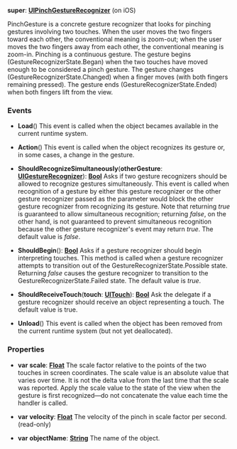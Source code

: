 **super**: **[UIPinchGestureRecognizer](UIPinchGestureRecognizer.md)** (on iOS)

PinchGesture is a concrete gesture recognizer that looks for pinching gestures involving two touches. When the user moves the two fingers toward each other, the conventional meaning is zoom-out; when the user moves the two fingers away from each other, the conventional meaning is zoom-in. Pinching is a continuous gesture. The gesture begins (GestureRecognizerState.Began) when the two touches have moved enough to be considered a pinch gesture. The gesture changes (GestureRecognizerState.Changed) when a finger moves (with both fingers remaining pressed). The gesture ends (GestureRecognizerState.Ended) when both fingers lift from the view.

### Events

* **Load**()
This event is called when the object becames available in the current runtime system.

* **Action**()
This event is called when the object recognizes its gesture or, in some cases, a change in the gesture.

* **ShouldRecognizeSimultaneously**(**otherGesture**: **[UIGestureRecognizer](UIGestureRecognizer.md)**): <strong>[Bool](../gravity/types.md)</strong> 
Asks if two gesture recognizers should be allowed to recognize gestures simultaneously. This event is called when recognition of a gesture by either this gesture recognizer or the other gesture recognizer passed as the parameter would block the other gesture recognizer from recognizing its gesture. Note that returning <i>true</i> is guaranteed to allow simultaneous recognition; returning <i>false</i>, on the other hand, is not guaranteed to prevent simultaneous recognition because the other gesture recognizer's event may return <i>true</i>. The default value is <i>false</i>.

* **ShouldBegin**(): <strong>[Bool](../gravity/types.md)</strong> 
Asks if a gesture recognizer should begin interpreting touches. This method is called when a gesture recognizer attempts to transition out of the GestureRecognizerState.Possible state. Returning <i>false</i> causes the gesture recognizer to transition to the GestureRecognizerState.Failed state. The default value is <i>true</i>.

* **ShouldReceiveTouch**(**touch**: **[UITouch](UITouch.md)**): <strong>[Bool](../gravity/types.md)</strong> 
Ask the delegate if a gesture recognizer should receive an object representing a touch. The default value is true.

* **Unload**()
This event is called when the object has been removed from the current runtime system (but not yet deallocated).



### Properties

* **var** **scale**: **[Float](../gravity/types.md)**
The scale factor relative to the points of the two touches in screen coordinates. The scale value is an absolute value that varies over time. It is not the delta value from the last time that the scale was reported. Apply the scale value to the state of the view when the gesture is first recognized—do not concatenate the value each time the handler is called.

* **var** **velocity**: **[Float](../gravity/types.md)**
The velocity of the pinch in scale factor per second. \(read-only\)

* **var** **objectName**: **[String](../gravity/types.md)**
The name of the object.





